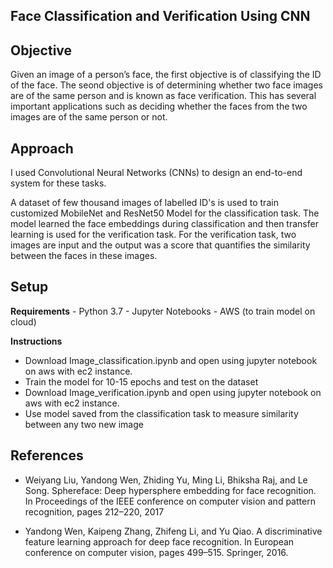 
## Face Classification and Verification Using CNN

## Objective

Given an image of a person’s face, the first objective is of classifying the ID of the face. The seond objective is of determining whether two face images are of the same person and is known as face verification. This has several important applications such as deciding whether the faces from the two images are of the same person or not.

## Approach

I used Convolutional Neural Networks (CNNs) to design an end-to-end system for these tasks. 

A dataset of few thousand images of labelled ID's is used to train customized MobileNet and ResNet50 Model for the classification task. The model learned the face embeddings during classification and then transfer learning is used for the verification task. For the verification task, two images are input and the output was a score that quantifies the similarity between the faces in these images. 


## Setup

<b>Requirements</b>
    - Python 3.7
    - Jupyter Notebooks
    - AWS (to train model on cloud)
    
<b>Instructions</b>
- Download Image_classification.ipynb and open using jupyter notebook on aws with ec2 instance. 
- Train the model for 10-15 epochs and test on the dataset
- Download Image_verification.ipynb and open using jupyter notebook on aws with ec2 instance.
- Use model saved from the classification task to measure similarity between any two new image


## References

- Weiyang Liu, Yandong Wen, Zhiding Yu, Ming Li, Bhiksha Raj, and Le Song. Sphereface: Deep hypersphere embedding for face recognition. In Proceedings of the IEEE conference on computer vision and pattern recognition, pages 212–220, 2017

- Yandong Wen, Kaipeng Zhang, Zhifeng Li, and Yu Qiao. A discriminative feature learning approach for deep face recognition. In European conference on computer vision, pages 499–515. Springer, 2016.
